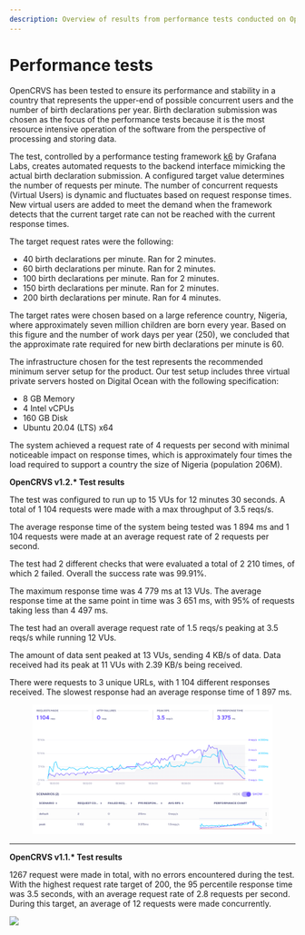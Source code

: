 ```yaml
---
description: Overview of results from performance tests conducted on OpenCRVS
---
```


# Performance tests

OpenCRVS has been tested to ensure its performance and stability in a country that represents the upper-end of possible concurrent users and the number of birth declarations per year. Birth declaration submission was chosen as the focus of the performance tests because it is the most resource intensive operation of the software from the perspective of processing and storing data.&#x20;

The test, controlled by a performance testing framework [k6](https://k6.io/) by Grafana Labs, creates automated requests to the backend interface mimicking the actual birth declaration submission. A configured target value determines the number of requests per minute. The number of concurrent requests (Virtual Users) is dynamic and fluctuates based on request response times. New virtual users are added to meet the demand when the framework detects that the current target rate can not be reached with the current response times.

The target request rates were the following:

* 40 birth declarations per minute. Ran for 2 minutes.
* 60 birth declarations per minute. Ran for 2 minutes.
* 100 birth declarations per minute. Ran for 2 minutes.
* 150 birth declarations per minute. Ran for 2 minutes.
* 200 birth declarations per minute. Ran for 4 minutes.

The target rates were chosen based on a large reference country, Nigeria, where approximately seven million children are born every year. Based on this figure and the number of work days per year (250), we concluded that the approximate rate required for new birth declarations per minute is 60.

The infrastructure chosen for the test represents the recommended minimum server setup for the product. Our test setup includes three virtual private servers hosted on Digital Ocean with the following specification:

* 8 GB Memory
* 4 Intel vCPUs
* 160 GB Disk
* Ubuntu 20.04 (LTS) x64

The system achieved a request rate of 4 requests per second with minimal noticeable impact on response times, which is approximately four times the load required to support a country the size of Nigeria (population 206M).



**OpenCRVS v1.2.\* Test results**

The test was configured to run up to 15 VUs for 12 minutes 30 seconds. A total of 1 104 requests were made with a max throughput of 3.5 reqs/s.

The average response time of the system being tested was 1 894 ms and 1 104 requests were made at an average request rate of 2 requests per second.

The test had 2 different checks that were evaluated a total of 2 210 times, of which 2 failed. Overall the success rate was 99.91%.

The maximum response time was 4 779 ms at 13 VUs. The average response time at the same point in time was 3 651 ms, with 95% of requests taking less than 4 497 ms.

The test had an overall average request rate of 1.5 reqs/s peaking at 3.5 reqs/s while running 12 VUs.

The amount of data sent peaked at 13 VUs, sending 4 KB/s of data. Data received had its peak at 11 VUs with 2.39 KB/s being received.

There were requests to 3 unique URLs, with 1 104 different responses received. The slowest response had an average response time of 1 897 ms.

<figure><img src="../../.gitbook/assets/k6results.png" alt=""><figcaption></figcaption></figure>

****

**OpenCRVS v1.1.\* Test results**

1267 request were made in total, with no errors encountered during the test. With the highest request rate target of 200, the 95 percentile response time was 3.5 seconds, with an average request rate of 2.8 requests per second. During this target, an average of 12 requests were made concurrently.

![](<../../.gitbook/assets/Screenshot 2022-06-27 at 14.39.06.png>)

